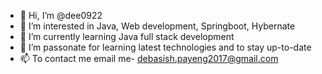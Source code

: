 - 👋 Hi, I’m @dee0922
- 👀 I’m interested in Java, Web development, Springboot, Hybernate
- 🌱 I’m currently learning Java full stack development
- 💞️ I’m passonate for learning latest technologies and to stay up-to-date
- 📫 To contact me email me- debasish.payeng2017@gmail.com

<!---
dee0922/dee0922 is a ✨ special ✨ repository because its `README.md` (this file) appears on your GitHub profile.
You can click the Preview link to take a look at your changes.
--->

